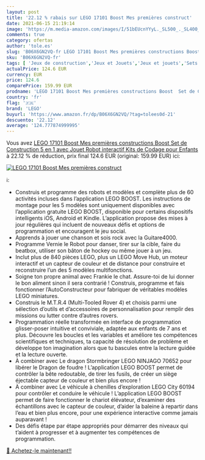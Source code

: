 ```yaml
---
layout: post
title: '22.12 % rabais sur LEGO 17101 Boost Mes premières construct'
date: 2021-06-15 21:19:14
image: 'https://m.media-amazon.com/images/I/51bEUcnYYyL._SL500_._SL400_.jpg'
comments: true
category: ofertas
author: 'tole.es'
slug: 'B06X6GN2VQ-fr LEGO 17101 Boost Mes premières constructions Boost Set de...'
sku: 'B06X6GN2VQ-fr'
tags: [ 'Jeux de construction','Jeux et Jouets','Jeux et jouets','Sets de jeux de construction','lego', ]
actualPrice: 124.6 EUR
currency: EUR
price: 124.6
comparePrice: 159.99 EUR
prodname: 'LEGO 17101 Boost Mes premières constructions Boost  Set de Construction 5 en 1 avec Jouet Robot interactif  Kits de Codage pour Enfants'
country: 'fr'
flag: '🇫🇷'
brand: 'LEGO'
buyurl: 'https://www.amazon.fr/dp/B06X6GN2VQ/?tag=tolees0d-21'
descuento: '22.12'
average: '124.777874999995'
---
```


Vous avez [LEGO 17101 Boost Mes premières constructions Boost  Set de Construction 5 en 1 avec Jouet Robot interactif  Kits de Codage pour Enfants](https://www.amazon.fr/dp/B06X6GN2VQ/?tag=tolees0d-21)  à  22.12 % de réduction, prix final  124.6 EUR (original: 159.99 EUR) ici:

[![LEGO 17101 Boost Mes premières construct](https://m.media-amazon.com/images/I/51bEUcnYYyL._SL500_._SL400_.jpg)](https://www.amazon.fr/dp/B06X6GN2VQ/?tag=tolees0d-21)

ℹ️:

- Construis et programme des robots et modèles et complète plus de 60 activités incluses dans l’application LEGO BOOST. Les instructions de montage pour les 5 modèles sont uniquement disponibles avec l’application gratuite LEGO BOOST, disponible pour certains dispositifs intelligents iOS, Android et Kindle. L’application propose des mises à jour régulières qui incluent de nouveaux défis et options de programmation et encouragent le jeu social.
- Apprends à jouer une chanson et sois rock avec la Guitare4000.
- Programme Vernie le Robot pour danser, tirer sur la cible, faire du beatbox, utiliser son bâton de hockey ou même jouer à un jeu.
- Inclut plus de 840 pièces LEGO, plus un LEGO Move Hub, un moteur interactif et un capteur de couleur et de distance pour construire et reconstruire l’un des 5 modèles multifonctions.
- Soigne ton propre animal avec Frankie le chat. Assure-toi de lui donner le bon aliment sinon il sera contrarié ! Construis, programme et fais fonctionner l’AutoConstructeur pour fabriquer de véritables modèles LEGO miniatures.
- Construis le M.T.R.4 (Multi-Tooled Rover 4) et choisis parmi une sélection d’outils et d’accessoires de personnalisation pour remplir des missions ou lutter contre d’autres rovers.
- Programmation réelle transformée en interface de programmation glisser-poser intuitive et conviviale, adaptée aux enfants de 7 ans et plus. Découvre les boucles et les variables et améliore tes compétences scientifiques et techniques, ta capacité de résolution de problème et développe ton imagination alors que tu bascules entre la lecture guidée et la lecture ouverte.
- À combiner avec Le dragon Stormbringer LEGO NINJAGO 70652 pour libérer le Dragon de foudre ! L’application LEGO BOOST permet de contrôler la bête redoutable, de tirer les fusils, de créer un siège éjectable capteur de couleur et bien plus encore !
- À combiner avec Le véhicule à chenilles d’exploration LEGO City 60194 pour contrôler et conduire le véhicule ! L’application LEGO BOOST permet de faire fonctionner le chariot élévateur, d’examiner des échantillons avec le capteur de couleur, d’aider la baleine à repartir dans l’eau et bien plus encore, pour une expérience interactive comme jamais auparavant !
- Des défis étape par étape appropriés pour démarrer des niveaux qui t’aident à progresser et à augmenter tes compétences de programmation.

[🛒 Achetez-le maintenant!!](https://www.amazon.fr/dp/B06X6GN2VQ/?tag=tolees0d-21)
